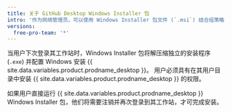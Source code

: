 ```yaml
---
title: 关于 GitHub Desktop Windows Installer 包
intro: '作为网络管理员，可以使用 Windows Installer 包文件 (`.msi`) 结合组策略或其他远程安装系统，将 {{ site.data.variables.product.prodname_desktop }} 部署到 Active Directory 管理的网络中的 Microsoft Windows 计算机。'
versions:
  free-pro-team: '*'
---
```


当用户下次登录其工作站时，Windows Installer 包将解压缩独立的安装程序 (`.exe`) 并配置 Windows 安装 {{ site.data.variables.product.prodname_desktop }}。 用户必须具有在其用户目录中安装 {{ site.data.variables.product.prodname_desktop }} 的权限。

如果用户直接运行 {{ site.data.variables.product.prodname_desktop }} Windows Installer 包，他们将需要注销并再次登录到其工作站，才可完成安装。
